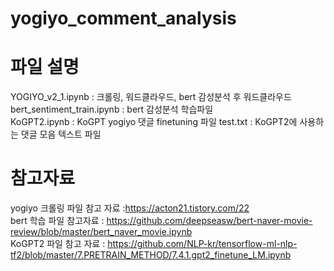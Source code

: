 # yogiyo_comment_analysis

# 파일 설명

YOGIYO_v2_1.ipynb : 크롤링, 워드클라우드, bert 감성분석 후 워드클라우드   
bert_sentiment_train.ipynb : bert 감성분석 학습파일   
KoGPT2.ipynb : KoGPT yogiyo 댓글 finetuning 파일
test.txt : KoGPT2에 사용하는 댓글 모음 텍스트 파일

# 참고자료
yogiyo 크롤링 파일 참고 자료 :https://acton21.tistory.com/22   
bert 학습 파일 참고자료 : https://github.com/deepseasw/bert-naver-movie-review/blob/master/bert_naver_movie.ipynb   
KoGPT2 파일 참고 자료 : https://github.com/NLP-kr/tensorflow-ml-nlp-tf2/blob/master/7.PRETRAIN_METHOD/7.4.1.gpt2_finetune_LM.ipynb
